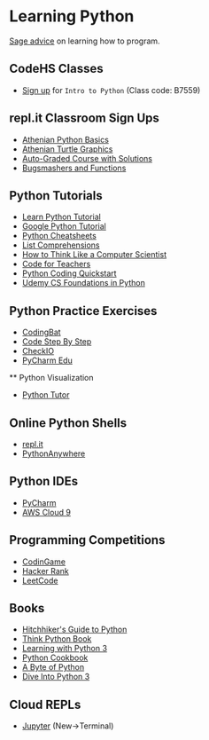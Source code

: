 # Learning Python

[Sage advice](http://norvig.com/21-days.html) on learning how to program.

## CodeHS Classes
* [Sign up](http://codehs.com/go/B7559) for ``Intro to Python`` (Class code: B7559)

## repl.it Classroom Sign Ups
* [Athenian Python Basics](https://repl.it/classroom/invite/YHN4GaI)  
* [Athenian Turtle Graphics](https://repl.it/classroom/invite/YMcqmdc)  
* [Auto-Graded Course with Solutions](https://repl.it/classroom/invite/YEj03HB)  
* [Bugsmashers and Functions](https://repl.it/classroom/invite/YEiX46y)  

## Python Tutorials
* [Learn Python Tutorial](https://www.learnpython.org)
* [Google Python Tutorial](https://developers.google.com/edu/python/)
* [Python Cheatsheets](https://www.pythonsheets.com)
* [List Comprehensions](http://treyhunner.com/2015/12/python-list-comprehensions-now-in-color/)
* [How to Think Like a Computer Scientist](http://interactivepython.org/runestone/static/CS152f17/index.html)
* [Code for Teachers](https://www.youtube.com/playlist?list=PLzP_6l8bQEa9Q-ARfEFsTuXk8GMHkKStD)
* [Python Coding Quickstart](https://github.com/athenian-robotics/athenian-robotics.github.io/blob/master/content/PythonCodingQuickstart.pdf)
* [Udemy CS Foundations in Python](https://www.udemy.com/foundations-in-python/)

## Python Practice Exercises
* [CodingBat](http://codingbat.com/python)
* [Code Step By Step](https://www.codestepbystep.com)
* [CheckIO](https://py.checkio.org)
* [PyCharm Edu](https://www.jetbrains.com/pycharm-edu/download/)

** Python Visualization
* [Python Tutor](http://pythontutor.com/visualize.html#mode=edit)

## Online Python Shells
* [repl.it](http://www.repl.it)
* [PythonAnywhere](https://www.pythonanywhere.com)

## Python IDEs
* [PyCharm](https://www.jetbrains.com/pycharm/download/)
* [AWS Cloud 9](https://aws.amazon.com/cloud9/)

## Programming Competitions
* [CodinGame](https://www.codingame.com)
* [Hacker Rank](https://www.hackerrank.com)
* [LeetCode](https://leetcode.com)

## Books
* [Hitchhiker's Guide to Python](http://docs.python-guide.org/en/latest/)
* [Think Python Book](http://greenteapress.com/wp/think-python/)
* [Learning with Python 3](http://openbookproject.net/thinkcs/python/english3e/)
* [Python Cookbook](http://chimera.labs.oreilly.com/books/1230000000393)
* [A Byte of Python](https://python.swaroopch.com)
* [Dive Into Python 3](http://www.diveintopython3.net)

## Cloud REPLs
* [Jupyter](https://try.jupyter.org)  (New->Terminal)
